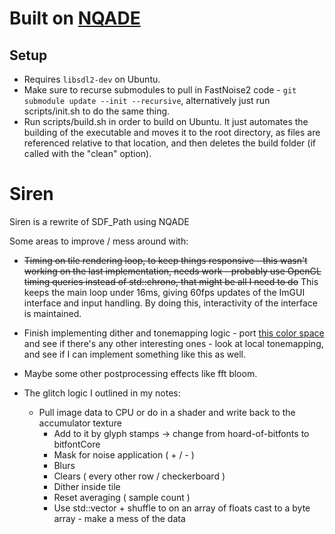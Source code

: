 # Built on [NQADE](https://github.com/0xBAMA/not-quite-a-demo-engine)

## Setup
- Requires `libsdl2-dev` on Ubuntu.
- Make sure to recurse submodules to pull in FastNoise2 code - `git submodule update --init --recursive`, alternatively just run scripts/init.sh to do the same thing.
- Run scripts/build.sh in order to build on Ubuntu. It just automates the building of the executable and moves it to the root directory, as files are referenced relative to that location, and then deletes the build folder (if called with the "clean" option).


# Siren 
Siren is a rewrite of SDF_Path using NQADE

Some areas to improve / mess around with:

- ~~Timing on tile rendering loop, to keep things responsive - this wasn't working on the last implementation, needs work - probably use OpenGL timing queries instead of std::chrono, that might be all I need to do~~ This keeps the main loop under 16ms, giving 60fps updates of the ImGUI interface and input handling. By doing this, interactivity of the interface is maintained.
	
- Finish implementing dither and tonemapping logic - port [this color space](https://bottosson.github.io/posts/colorpicker/) and see if there's any other interesting ones - look at local tonemapping, and see if I can implement something like this as well. 
- Maybe some other postprocessing effects like fft bloom.
- The glitch logic I outlined in my notes:
	- Pull image data to CPU or do in a shader and write back to the accumulator texture
		- Add to it by glyph stamps -> change from hoard-of-bitfonts to bitfontCore
		- Mask for noise application ( + / - )
		- Blurs
		- Clears ( every other row / checkerboard )
		- Dither inside tile
		- Reset averaging ( sample count )
		- Use std::vector + shuffle to on an array of floats cast to a byte array - make a mess of the data
